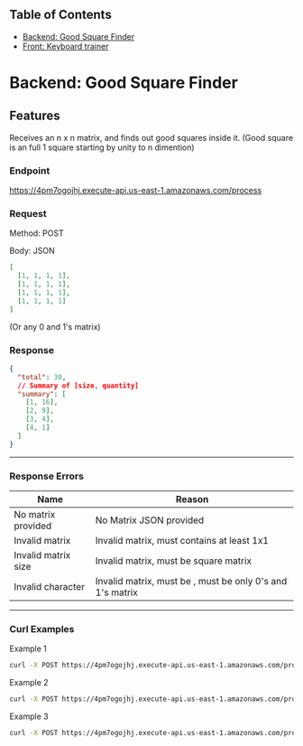 ## Table of Contents

- [Backend: Good Square Finder](#backgend)
- [Front: Keyboard trainer](#installation)

# Backend: Good Square Finder

## Features

Receives an n x n matrix, and finds out good squares inside it.
(Good square is an full 1 square starting by unity to n dimention)

### Endpoint

https://4pm7ogojhj.execute-api.us-east-1.amazonaws.com/process

### Request

Method: POST

Body: JSON

```json
[
  [1, 1, 1, 1],
  [1, 1, 1, 1],
  [1, 1, 1, 1],
  [1, 1, 1, 1]
]
```

(Or any 0 and 1's matrix)

### Response

```json
{
  "total": 30,
  // Summary of [size, quantity]
  "summary": [
    [1, 16],
    [2, 9],
    [3, 4],
    [4, 1]
  ]
}
```

---

### Response Errors

| Name                | Reason                                                    |
| ------------------- | --------------------------------------------------------- |
| No matrix provided  | No Matrix JSON provided                                   |
| Invalid matrix      | Invalid matrix, must contains at least 1x1                |
| Invalid matrix size | Invalid matrix, must be square matrix                     |
| Invalid character   | Invalid matrix, must be , must be only 0's and 1's matrix |

---

### Curl Examples

Example 1
```bash
curl -X POST https://4pm7ogojhj.execute-api.us-east-1.amazonaws.com/process -H "Content-Type: application/json" -d "[[1,1,1],[1,1,1],[1,1,1]]"
```
Example 2
```bash
curl -X POST https://4pm7ogojhj.execute-api.us-east-1.amazonaws.com/process -H "Content-Type: application/json" -d "[[1,1,1],[1,0,1],[1,1,1]]"
```
Example 3
```bash
curl -X POST https://4pm7ogojhj.execute-api.us-east-1.amazonaws.com/process -H "Content-Type: application/json" -d "[[1,1,1],[1,1,1],[1,1,0]]"
```
